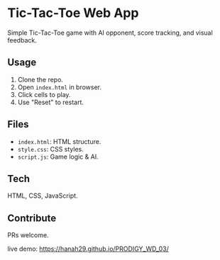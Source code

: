 # Tic-Tac-Toe Web App

Simple Tic-Tac-Toe game with AI opponent, score tracking, and visual feedback.

## Usage

1.  Clone the repo.
2.  Open `index.html` in browser.
3.  Click cells to play.
4.  Use "Reset" to restart.

## Files

-   `index.html`: HTML structure.
-   `style.css`: CSS styles.
-   `script.js`: Game logic & AI.

## Tech

HTML, CSS, JavaScript.

## Contribute

PRs welcome.

live demo: https://hanah29.github.io/PRODIGY_WD_03/
